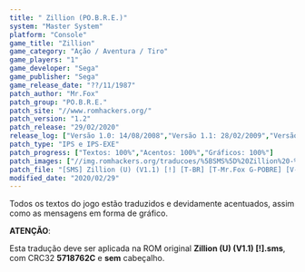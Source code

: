 ```yaml
---
title: " Zillion (PO.B.R.E.)"
system: "Master System"
platform: "Console"
game_title: "Zillion"
game_category: "Ação / Aventura / Tiro"
game_players: "1"
game_developer: "Sega"
game_publisher: "Sega"
game_release_date: "??/11/1987"
patch_author: "Mr.Fox"
patch_group: "PO.B.R.E."
patch_site: "//www.romhackers.org/"
patch_version: "1.2"
patch_release: "29/02/2020"
release_log: ["Versão 1.0: 14/08/2008","Versão 1.1: 28/02/2009","Versão 1.2: 29/02/2020"]
patch_type: "IPS e IPS-EXE"
patch_progress: ["Textos: 100%","Acentos: 100%","Gráficos: 100%"]
patch_images: ["//img.romhackers.org/traducoes/%5BSMS%5D%20Zillion%20-%20POBRE%20-%201.png","//img.romhackers.org/traducoes/%5BSMS%5D%20Zillion%20-%20POBRE%20-%202.png","//img.romhackers.org/traducoes/%5BSMS%5D%20Zillion%20-%20POBRE%20-%203.png"]
patch_file: "[SMS] Zillion (U) (V1.1) [!] [T-BR] [T-Mr.Fox G-POBRE] [V-1.2 P-100% A-2020].7z"
modified_date: "2020/02/29"
---
```

Todos os textos do jogo estão traduzidos e devidamente acentuados, assim como as mensagens em forma de gráfico.

<b>ATENÇÃO</b>:

Esta tradução deve ser aplicada na ROM original <b>Zillion (U) (V1.1) [!].sms</b>, com CRC32 <b>5718762C</b> e <b>sem</b> cabeçalho.
